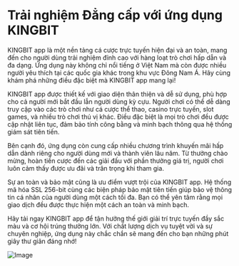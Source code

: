 # Trải nghiệm Đẳng cấp với ứng dụng KINGBIT

KINGBIT app là một nền tảng cá cược trực tuyến hiện đại và an toàn, mang đến cho người dùng trải nghiệm đỉnh cao với hàng loạt trò chơi hấp dẫn và đa dạng. Ứng dụng này không chỉ nổi tiếng ở Việt Nam mà còn được nhiều người yêu thích tại các quốc gia khác trong khu vực Đông Nam Á. Hãy cùng khám phá những điều đặc biệt mà KINGBIT app mang lại!

KINGBIT app được thiết kế với giao diện thân thiện và dễ sử dụng, phù hợp cho cả người mới bắt đầu lẫn người dùng kỳ cựu. Người chơi có thể dễ dàng truy cập vào các trò chơi như cá cược thể thao, casino trực tuyến, slot games, và nhiều trò chơi thú vị khác. Điều đặc biệt là mọi trò chơi đều được cập nhật liên tục, đảm bảo tính công bằng và minh bạch thông qua hệ thống giám sát tiên tiến.

Bên cạnh đó, ứng dụng còn cung cấp nhiều chương trình khuyến mãi hấp dẫn dành riêng cho người dùng mới và thành viên lâu năm. Từ thưởng chào mừng, hoàn tiền cược đến các giải đấu với phần thưởng giá trị, người chơi luôn cảm thấy được ưu đãi và trân trọng khi tham gia.

Sự an toàn và bảo mật cũng là ưu điểm vượt trội của KINGBIT app. Hệ thống mã hóa SSL 256-bit cùng các biện pháp bảo mật tiên tiến giúp bảo vệ thông tin cá nhân của người dùng một cách tối đa. Bạn có thể yên tâm rằng mọi giao dịch đều được thực hiện một cách an toàn và minh bạch.

Hãy tải ngay KINGBIT app để tận hưởng thế giới giải trí trực tuyến đầy sắc màu và cơ hội trúng thưởng lớn. Với chất lượng dịch vụ tuyệt vời và sự chuyên nghiệp, ứng dụng này chắc chắn sẽ mang đến cho bạn những phút giây thư giãn đáng nhớ!

![Image](https://github.com/user-attachments/assets/bd51ea9f-0666-407b-a7a7-98ead6de688c)